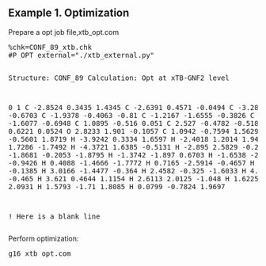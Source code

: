 <h2>Example 1. Optimization</h2>
<p>Prepare a opt job file,xtb_opt.com</p>
<pre lang="shell">
%chk=CONF_89_xtb.chk
#P OPT external="./xtb_external.py"
 
Structure: CONF_89 Calculation: Opt at xTB-GNF2 level
 
0 1
C -2.8524 0.3435 1.4345
C -2.6391 0.4571 -0.0494
C -3.2889 1.6673 -0.6703
C -1.9378 -0.4063 -0.81
C -1.2167 -1.6555 -0.3826
C 0.2859 -1.6077 -0.6948
C 1.0895 -0.516 0.051
C 2.527 -0.4782 -0.5183
C 3.419 0.6221 0.0524
O 2.8233 1.901 -0.1057
C 1.0942 -0.7594 1.5629
H -2.4247 -0.5601 1.8719
H -3.9242 0.3334 1.6597
H -2.4018 1.2014 1.9447
H -3.1115 1.7286 -1.7492
H -4.3721 1.6385 -0.5131
H -2.895 2.5829 -0.2169
H -1.8681 -0.2053 -1.8795
H -1.3742 -1.897 0.6703
H -1.6538 -2.4922 -0.9426
H 0.4088 -1.4666 -1.7772
H 0.7165 -2.5914 -0.4657
H 0.621 0.4571 -0.1385
H 3.0166 -1.4477 -0.364
H 2.4582 -0.325 -1.6033
H 4.3841 0.6288 -0.465
H 3.621 0.4644 1.1154
H 2.6113 2.0125 -1.048
H 1.6225 0.0387 2.0931
H 1.5793 -1.71 1.8085
H 0.0799 -0.7824 1.9697

! Here is a blank line
</pre>
<p>Perform optimization:</p>
<pre lang="shell">
g16 xtb_opt.com
</pre>
